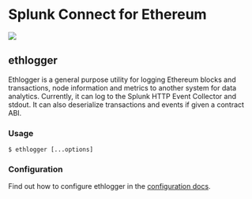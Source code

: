 # Splunk Connect for Ethereum

[![](https://github.com/splunk/splunk-connect-for-ethereum/workflows/CI/badge.svg)](https://github.com/splunk/splunk-connect-for-ethereum/actions?query=workflow%3ACI+branch%3Amaster)

## ethlogger

Ethlogger is a general purpose utility for logging Ethereum blocks and transactions, node information and metrics to another system for data analytics. Currently, it can log to the Splunk HTTP Event Collector and stdout. It can also deserialize transactions and events if given a contract ABI.

<!-- toc -->

### Usage

```sh-session
$ ethlogger [...options]
```

### Configuration

Find out how to configure ethlogger in the [configuration docs](./docs/configuration.md).
